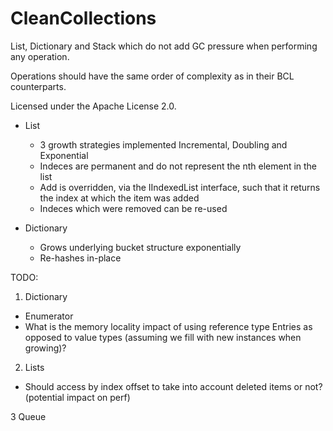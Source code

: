 CleanCollections
================

List, Dictionary and Stack which do not add GC pressure when performing any operation.

Operations should have the same order of complexity as in their BCL counterparts.

Licensed under the Apache License 2.0.

+ List
  - 3 growth strategies implemented Incremental, Doubling and Exponential
  - Indeces are permanent and do not represent the nth element in the list
  - Add is overridden, via the IIndexedList interface, such that it returns the index at which the item was added
  - Indeces which were removed can be re-used

+ Dictionary
  - Grows underlying bucket structure exponentially
  - Re-hashes in-place

TODO: 

1. Dictionary
  - Enumerator
  - What is the memory locality impact of using reference type Entries as opposed to value types (assuming we fill with new instances when growing)?

2. Lists
  - Should access by index offset to take into account deleted items or not? (potential impact on perf)

3 Queue